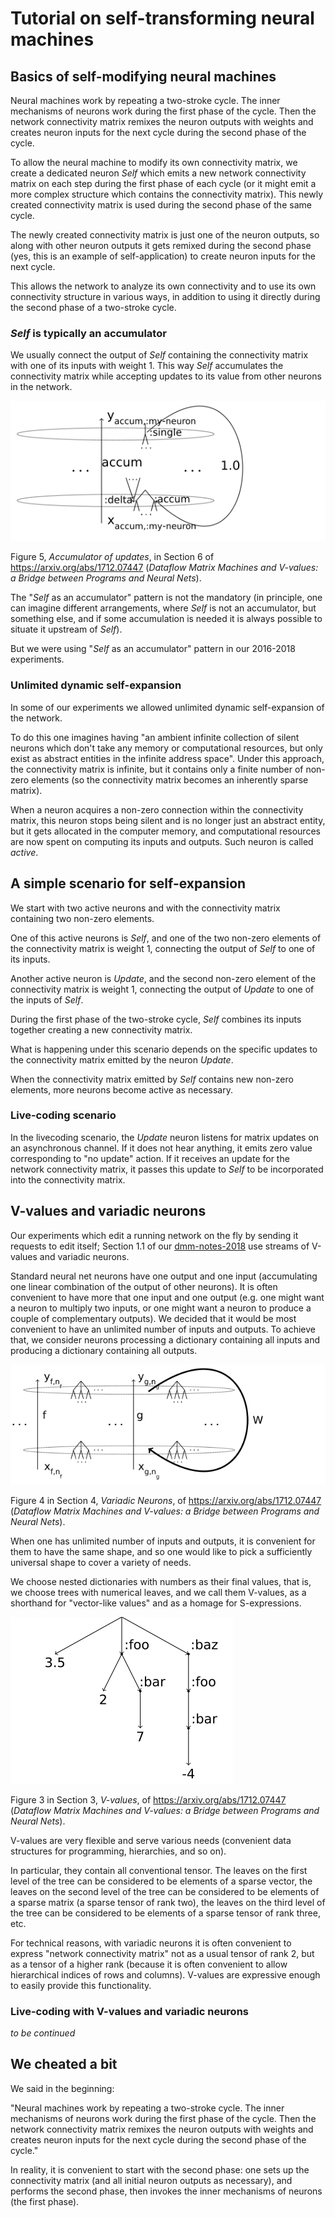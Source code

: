 # Tutorial on self-transforming neural machines

## Basics of self-modifying neural machines

Neural machines work by repeating a two-stroke cycle. 
The inner mechanisms of neurons work during the first phase of the cycle.
Then the network connectivity matrix remixes the neuron outputs with weights
and creates neuron inputs for the next cycle during the second phase of the cycle.

To allow the neural machine to modify its own connectivity matrix,
we create a dedicated neuron _Self_ which emits a new network connectivity matrix on each step
during the first phase of each cycle
(or it might emit a more complex structure which contains the connectivity matrix).
This newly created connectivity matrix is used during the second phase of the same cycle.

The newly created connectivity matrix is just one of the neuron outputs, so
along with other neuron outputs it gets remixed during the second phase (yes, this is
an example of self-application) to create neuron inputs for the next cycle.

This allows the network to analyze its own connectivity and to use its own
connectivity structure in various ways, in addition to using it directly
during the second phase of a two-stroke cycle.

### _Self_ is typically an accumulator

We usually connect the output of _Self_ containing the connectivity matrix with one of
its inputs with weight 1. This way _Self_ accumulates the connectivity matrix while
accepting updates to its value from other neurons in the network.

![accum](accum.png)

Figure 5, _Accumulator of updates_, in Section 6 of https://arxiv.org/abs/1712.07447 (_Dataflow Matrix Machines and V-values: a Bridge between Programs and Neural Nets_).

The "_Self_ as an accumulator" pattern is not the mandatory  (in principle, one can imagine different arrangements, 
where _Self_ is not an accumulator, but something else,
and if some accumulation is needed it is always possible to situate it upstream of _Self_). 

But we were using "_Self_ as an accumulator" pattern in our 2016-2018 experiments.

### Unlimited dynamic self-expansion

In some of our experiments we allowed unlimited dynamic self-expansion of the network.

To do this one imagines having "an ambient infinite collection of silent neurons
which don't take any memory or computational resources, but only exist as abstract
entities in the infinite address space". Under this approach, the connectivity matrix
is infinite, but it contains only a finite number of non-zero elements (so the connectivity matrix becomes
an inherently sparse matrix).

When a neuron acquires a non-zero connection within the connectivity matrix,
this neuron stops being silent and is no longer just an abstract entity, but
it gets allocated in the computer memory, and computational resources are now spent on
computing its inputs and outputs. Such neuron is called _active_.

## A simple scenario for self-expansion

We start with two active neurons and with the connectivity matrix containing
two non-zero elements.

One of this active neurons is _Self_, and one of the two non-zero elements
of the connectivity matrix is weight 1, connecting the output of _Self_ to one of its inputs.

Another active neuron is _Update_, and the second non-zero element of
the connectivity matrix is weight 1, connecting the output of _Update_
to one of the inputs of _Self_.

During the first phase of the two-stroke cycle, _Self_ combines its inputs
together creating a new connectivity matrix.

What is happening under this scenario depends on the specific
updates to the connectivity matrix emitted by the neuron _Update_.

When the connectivity matrix emitted by _Self_ contains new non-zero
elements, more neurons become active as necessary.

### Live-coding scenario

In the livecoding scenario, the _Update_ neuron listens for matrix
updates on an asynchronous channel. If it does not hear anything,
it emits zero value corresponding to "no update" action. If it receives
an update for the network connectivity matrix, it passes this update
to _Self_ to be incorporated into the connectivity matrix.

## V-values and variadic neurons

Our experiments which edit a running network on the fly by sending it requests to edit itself;
Section 1.1 of our [dmm-notes-2018](https://www.cs.brandeis.edu/~bukatin/dmm-notes-2018.pdf)
use streams of V-values and variadic neurons.

Standard neural net neurons have one output and one input (accumulating one linear combination
of the output of other neurons). It is often convenient to have more that one input and one
output (e.g. one might want a neuron to multiply two inputs, or one might want a neuron to
produce a couple of complementary outputs). We decided that it would be most convenient to
have an unlimited number of inputs and outputs. To achieve that, we consider neurons processing a dictionary containing all
inputs and producing a dictionary containing all outputs.

![variadic](variadic.png)

Figure 4 in Section 4, _Variadic Neurons_, of https://arxiv.org/abs/1712.07447 (_Dataflow Matrix Machines and V-values: a Bridge between Programs and Neural Nets_).

When one has unlimited number of inputs and outputs, it is convenient for them to
have the same shape, and so one would like to pick a sufficiently universal shape to
cover a variety of needs.

We choose nested dictionaries with numbers as their final values, that is, we choose
trees with numerical leaves, and we call them V-values,
as a shorthand for "vector-like values" and as a homage for S-expressions.

![v-value](v-value.png)

Figure 3 in Section 3, _V-values_, of https://arxiv.org/abs/1712.07447 (_Dataflow Matrix Machines and V-values: a Bridge between Programs and Neural Nets_).

V-values are very flexible and serve various needs (convenient data structures for programming, hierarchies, and so on).

In particular, they contain all conventional tensor. The leaves on the first level of the tree can
be considered to be elements of a sparse vector, the leaves on the second level of the tree can
be considered to be elements of a sparse matrix (a sparse tensor of rank two),
the leaves on the third level of the tree can be considered to be elements of
a sparse tensor of rank three, etc.

For technical reasons, with variadic neurons it is often convenient to express "network connectivity matrix"
not as a usual tensor of rank 2, but as a tensor of a higher rank (because it is often convenient to
allow hierarchical indices of rows and columns). V-values are expressive enough to easily provide
this functionality.

### Live-coding with V-values and variadic neurons

_to be continued_

## We cheated a bit

We said in the beginning:

"Neural machines work by repeating a two-stroke cycle. 
The inner mechanisms of neurons work during the first phase of the cycle.
Then the network connectivity matrix remixes the neuron outputs with weights
and creates neuron inputs for the next cycle during the second phase of the cycle."

In reality, it is convenient to start with the second phase: one sets up the
connectivity matrix (and all initial neuron outputs as necessary),
and performs the second phase, then invokes the inner mechanisms of neurons
(the first phase). 
